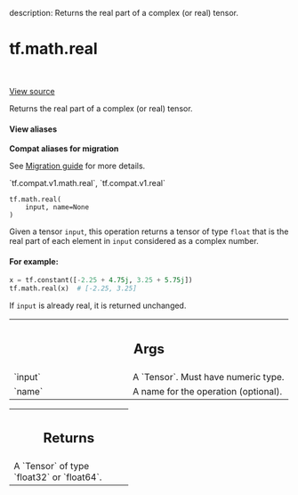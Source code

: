 description: Returns the real part of a complex (or real) tensor.

<div itemscope itemtype="http://developers.google.com/ReferenceObject">
<meta itemprop="name" content="tf.math.real" />
<meta itemprop="path" content="Stable" />
</div>

# tf.math.real

<!-- Insert buttons and diff -->

<table class="tfo-notebook-buttons tfo-api nocontent" align="left">

</table>

<a target="_blank" class="external" href="/code/stable/tensorflow/python/ops/math_ops.py">View source</a>



Returns the real part of a complex (or real) tensor.

<section class="expandable">
  <h4 class="showalways">View aliases</h4>
  <p>
<b>Compat aliases for migration</b>
<p>See
<a href="https://www.tensorflow.org/guide/migrate">Migration guide</a> for
more details.</p>
<p>`tf.compat.v1.math.real`, `tf.compat.v1.real`</p>
</p>
</section>

<pre class="devsite-click-to-copy prettyprint lang-py tfo-signature-link">
<code>tf.math.real(
    input, name=None
)
</code></pre>



<!-- Placeholder for "Used in" -->

Given a tensor `input`, this operation returns a tensor of type `float` that
is the real part of each element in `input` considered as a complex number.

#### For example:



```python
x = tf.constant([-2.25 + 4.75j, 3.25 + 5.75j])
tf.math.real(x)  # [-2.25, 3.25]
```

If `input` is already real, it is returned unchanged.

<!-- Tabular view -->
 <table class="responsive fixed orange">
<colgroup><col width="214px"><col></colgroup>
<tr><th colspan="2"><h2 class="add-link">Args</h2></th></tr>

<tr>
<td>
`input`
</td>
<td>
A `Tensor`. Must have numeric type.
</td>
</tr><tr>
<td>
`name`
</td>
<td>
A name for the operation (optional).
</td>
</tr>
</table>



<!-- Tabular view -->
 <table class="responsive fixed orange">
<colgroup><col width="214px"><col></colgroup>
<tr><th colspan="2"><h2 class="add-link">Returns</h2></th></tr>
<tr class="alt">
<td colspan="2">
A `Tensor` of type `float32` or `float64`.
</td>
</tr>

</table>

